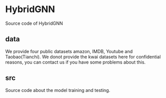 # HybridGNN
Source code of HybridGNN
## data
We provide four public datasets amazon, IMDB, Youtube and Taobao(Tianchi). We donot provide the kwai datasets here for confidential reasons, you can contact us if you have some problems about this.
## src
Source code about the model training and testing.
